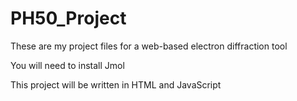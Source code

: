 # PH50_Project
These are my project files for a web-based electron diffraction tool

You will need to install Jmol

This project will be written in HTML and JavaScript

